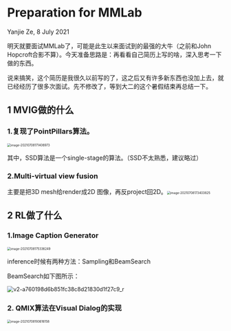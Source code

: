# Preparation for MMLab

Yanjie Ze, 8 July 2021

明天就要面试MMLab了，可能是此生以来面试到的最强的大牛（之前和John Hopcroft合影不算）。今天准备思路是：再看看自己简历上写的啥，深入思考一下做的东西。

说来搞笑，这个简历是我很久以前写的了，这之后又有许多新东西也没加上去，就已经经历了很多次面试。先不修改了，等到大二的这个暑假结束再总结一下。



## 1 MVIG做的什么

### 1.复现了PointPillars算法。

<img src="/Users/yanjieze/Library/Application Support/typora-user-images/image-20210708171406973.png" alt="image-20210708171406973" style="zoom:50%;" />

其中，SSD算法是一个single-stage的算法。（SSD不太熟悉，建议略过）



### 2.Multi-virtual view fusion

主要是把3D mesh给render成2D 图像，再反project回2D。<img src="/Users/yanjieze/Library/Application Support/typora-user-images/image-20210708173403825.png" alt="image-20210708173403825" style="zoom:50%;" />



## 2 RL做了什么

### 1.Image Caption Generator

<img src="/Users/yanjieze/Library/Application Support/typora-user-images/image-20210708175336249.png" alt="image-20210708175336249" style="zoom:50%;" />

inference时候有两种方法：Sampling和BeamSearch

BeamSearch如下图所示：

<img src="/Users/yanjieze/Downloads/v2-a760198d6b851fc38c8d21830d1f27c9_r.png" alt="v2-a760198d6b851fc38c8d21830d1f27c9_r" style="zoom:90%;" />

### 2. QMIX算法在Visual Dialog的实现

<img src="/Users/yanjieze/Library/Application Support/typora-user-images/image-20210708193616158.png" alt="image-20210708193616158" style="zoom:50%;" />

